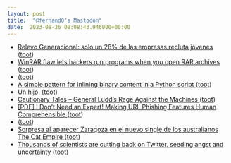 ```yaml
---
layout: post
title:  "@fernand0's Mastodon"
date:  2023-08-26 08:08:43.946000+00:00
---
```

*  [Relevo Generacional: solo un 28% de las empresas recluta jóvenes ](https://blog.infoempleo.com/a/relevo-generacional-solo-un-28-de-las-empresas-cuenta-con-estrategias-para-fomentar-el-reclutamiento-de-jovenes) ([toot](https://mastodon.social/@fernand0/110954894062084143))
*  [WinRAR flaw lets hackers run programs when you open RAR archives ](https://www.bleepingcomputer.com/news/security/winrar-flaw-lets-hackers-run-programs-when-you-open-rar-archives) ([toot](https://mastodon.social/@fernand0/110954687343379354))
*  [ ](https://mastodon.social/users/fernand0/statuses/110954330851316423/activity) ([toot](https://mastodon.social/users/fernand0/statuses/110954330851316423/activity))
*  [A simple pattern for inlining binary content in a Python script ](https://til.simonwillison.net/python/inlining-binary-dat) ([toot](https://mastodon.social/@fernand0/110951495591140046))
*  [Un hijo. ](https://avecesunafoto.wordpress.com/2023/08/25/un-hijo-6) ([toot](https://mastodon.social/@fernand0/110951332244980251))
*  [Cautionary Tales – General Ludd’s Rage Against the Machines ](https://timharford.com/2023/08/cautionary-tales-the-assassin-and-the-machine) ([toot](https://mastodon.social/@fernand0/110951198625829048))
*  [[PDF] I Don’t Need an Expert! Making URL Phishing Features Human Comprehensible   ](https://groups.inf.ed.ac.uk/tulips/papers/althobaiti2021chi.pdf) ([toot](https://mastodon.social/@fernand0/110951021669338367))
*  [ ](https://mastodon.social/users/fernand0/statuses/110950843772194149/activity) ([toot](https://mastodon.social/users/fernand0/statuses/110950843772194149/activity))
*  [Sorpresa al aparecer Zaragoza en el nuevo single de los australianos The Cat Empire ](https://www.aragonmusical.com/2023/08/sorpresa-al-aparecer-zaragoza-en-el-nuevo-single-de-los-australianos-the-cat-empire) ([toot](https://mastodon.social/@fernand0/110950736589274391))
*  [Thousands of scientists are cutting back on Twitter, seeding angst and uncertainty ](https://www.nature.com/articles/d41586-023-02554-) ([toot](https://mastodon.social/@fernand0/110950547534116931))
